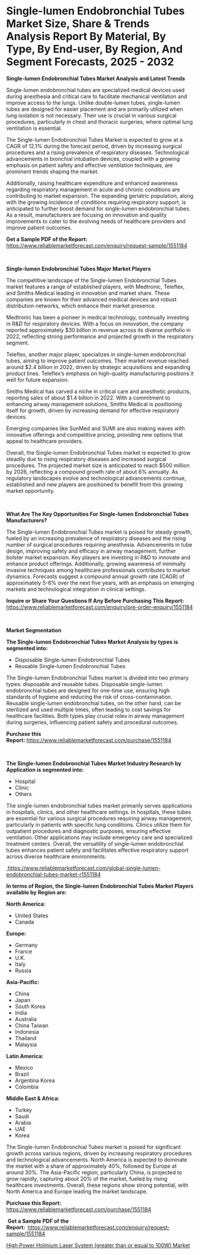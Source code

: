 <p><h1>Single-lumen Endobronchial Tubes Market Size, Share & Trends Analysis Report By Material, By Type, By End-user, By Region, And Segment Forecasts, 2025 - 2032</h1></p><p><strong>Single-lumen Endobronchial Tubes Market Analysis and Latest Trends</strong></p>
<p><p>Single-lumen endobronchial tubes are specialized medical devices used during anesthesia and critical care to facilitate mechanical ventilation and improve access to the lungs. Unlike double-lumen tubes, single-lumen tubes are designed for easier placement and are primarily utilized when lung isolation is not necessary. Their use is crucial in various surgical procedures, particularly in chest and thoracic surgeries, where optimal lung ventilation is essential.</p><p>The Single-lumen Endobronchial Tubes Market is expected to grow at a CAGR of 12.1% during the forecast period, driven by increasing surgical procedures and a rising prevalence of respiratory diseases. Technological advancements in bronchial intubation devices, coupled with a growing emphasis on patient safety and effective ventilation techniques, are prominent trends shaping the market. </p><p>Additionally, raising healthcare expenditure and enhanced awareness regarding respiratory management in acute and chronic conditions are contributing to market expansion. The expanding geriatric population, along with the growing incidence of conditions requiring respiratory support, is anticipated to further boost demand for single-lumen endobronchial tubes. As a result, manufacturers are focusing on innovation and quality improvements to cater to the evolving needs of healthcare providers and improve patient outcomes.</p></p>
<p><strong>Get a Sample PDF of the Report:&nbsp;</strong> <a href="https://www.reliablemarketforecast.com/enquiry/request-sample/1551184?utm_campaign=2803&utm_medium=2&utm_source=Github&utm_content=ia&utm_term=04032025&utm_id=single-lumen-endobronchial-tubes">https://www.reliablemarketforecast.com/enquiry/request-sample/1551184</a></p>
<p>&nbsp;</p>
<p><strong>Single-lumen Endobronchial Tubes Major Market Players</strong></p>
<p><p>The competitive landscape of the Single-lumen Endobronchial Tubes market features a range of established players, with Medtronic, Teleflex, and Smiths Medical leading in innovation and market share. These companies are known for their advanced medical devices and robust distribution networks, which enhance their market presence.</p><p>Medtronic has been a pioneer in medical technology, continually investing in R&D for respiratory devices. With a focus on innovation, the company reported approximately $30 billion in revenue across its diverse portfolio in 2022, reflecting strong performance and projected growth in the respiratory segment. </p><p>Teleflex, another major player, specializes in single-lumen endobronchial tubes, aiming to improve patient outcomes. Their market revenue reached around $2.4 billion in 2022, driven by strategic acquisitions and expanding product lines. Teleflex’s emphasis on high-quality manufacturing positions it well for future expansion.</p><p>Smiths Medical has carved a niche in critical care and anesthetic products, reporting sales of about $1.4 billion in 2022. With a commitment to enhancing airway management solutions, Smiths Medical is positioning itself for growth, driven by increasing demand for effective respiratory devices.</p><p>Emerging companies like SunMed and SUMI are also making waves with innovative offerings and competitive pricing, providing new options that appeal to healthcare providers.</p><p>Overall, the Single-lumen Endobronchial Tubes market is expected to grow steadily due to rising respiratory diseases and increased surgical procedures. The projected market size is anticipated to reach $500 million by 2026, reflecting a compound growth rate of about 6% annually. As regulatory landscapes evolve and technological advancements continue, established and new players are positioned to benefit from this growing market opportunity.</p></p>
<p>&nbsp;</p>
<p><strong>What Are The Key Opportunities For Single-lumen Endobronchial Tubes Manufacturers?</strong></p>
<p><p>The Single-lumen Endobronchial Tubes market is poised for steady growth, fueled by an increasing prevalence of respiratory diseases and the rising number of surgical procedures requiring anesthesia. Advancements in tube design, improving safety and efficacy in airway management, further bolster market expansion. Key players are investing in R&D to innovate and enhance product offerings. Additionally, growing awareness of minimally invasive techniques among healthcare professionals contributes to market dynamics. Forecasts suggest a compound annual growth rate (CAGR) of approximately 5-6% over the next five years, with an emphasis on emerging markets and technological integration in clinical settings.</p></p>
<p><strong>Inquire or Share Your Questions If Any Before Purchasing This Report:</strong> <a href="https://www.reliablemarketforecast.com/enquiry/pre-order-enquiry/1551184?utm_campaign=2803&utm_medium=2&utm_source=Github&utm_content=ia&utm_term=04032025&utm_id=single-lumen-endobronchial-tubes">https://www.reliablemarketforecast.com/enquiry/pre-order-enquiry/1551184</a></p>
<p>&nbsp;</p>
<p><strong>Market Segmentation</strong></p>
<p><strong>The Single-lumen Endobronchial Tubes Market Analysis by types is segmented into:</strong></p>
<p><ul><li>Disposable Single-lumen Endobronchial Tubes</li><li>Reusable Single-lumen Endobronchial Tubes</li></ul></p>
<p><p>The Single-lumen Endobronchial Tubes market is divided into two primary types: disposable and reusable tubes. Disposable single-lumen endobronchial tubes are designed for one-time use, ensuring high standards of hygiene and reducing the risk of cross-contamination. Reusable single-lumen endobronchial tubes, on the other hand, can be sterilized and used multiple times, often leading to cost savings for healthcare facilities. Both types play crucial roles in airway management during surgeries, influencing patient safety and procedural outcomes.</p></p>
<p><strong>Purchase this Report:&nbsp;</strong><a href="https://www.reliablemarketforecast.com/purchase/1551184?utm_campaign=2803&utm_medium=2&utm_source=Github&utm_content=ia&utm_term=04032025&utm_id=single-lumen-endobronchial-tubes">https://www.reliablemarketforecast.com/purchase/1551184</a></p>
<p>&nbsp;</p>
<p><strong>The Single-lumen Endobronchial Tubes Market Industry Research by Application is segmented into:</strong></p>
<p><ul><li>Hospital</li><li>Clinic</li><li>Others</li></ul></p>
<p><p>The single-lumen endobronchial tubes market primarily serves applications in hospitals, clinics, and other healthcare settings. In hospitals, these tubes are essential for various surgical procedures requiring airway management, particularly in patients with specific lung conditions. Clinics utilize them for outpatient procedures and diagnostic purposes, ensuring effective ventilation. Other applications may include emergency care and specialized treatment centers. Overall, the versatility of single-lumen endobronchial tubes enhances patient safety and facilitates effective respiratory support across diverse healthcare environments.</p></p>
<p><a href="https://www.reliablemarketforecast.com/global-single-lumen-endobronchial-tubes-market-r1551184?utm_campaign=2803&utm_medium=2&utm_source=Github&utm_content=ia&utm_term=04032025&utm_id=single-lumen-endobronchial-tubes">&nbsp;https://www.reliablemarketforecast.com/global-single-lumen-endobronchial-tubes-market-r1551184</a></p>
<p><strong>In terms of Region, the Single-lumen Endobronchial Tubes Market Players available by Region are:</strong></p>
<p>
    <p> <strong> North America: </strong>
        <ul>
            <li>United States</li>
            <li>Canada</li>
        </ul>
        </p> 
    <p> <strong> Europe: </strong>
        <ul>
            <li>Germany</li>
            <li>France</li>
            <li>U.K.</li>
            <li>Italy</li>
            <li>Russia</li>
        </ul>
        </p> 
    <p> <strong> Asia-Pacific: </strong>
        <ul>
            <li>China</li>
            <li>Japan</li>
            <li>South Korea</li>
            <li>India</li>
            <li>Australia</li>
            <li>China Taiwan</li>
            <li>Indonesia</li>
            <li>Thailand</li>
            <li>Malaysia</li>
        </ul>
        </p> 
    <p> <strong> Latin America: </strong>
        <ul>
            <li>Mexico</li>
            <li>Brazil</li>
            <li>Argentina Korea</li>
            <li>Colombia</li>
        </ul>
        </p> 
    <p> <strong> Middle East & Africa: </strong>
        <ul>
            <li>Turkey</li>
            <li>Saudi</li>
            <li>Arabia</li>
            <li>UAE</li>
            <li>Korea</li>
        </ul>
    </p>
    </p>
<p><p>The Single-lumen Endobronchial Tubes market is poised for significant growth across various regions, driven by increasing respiratory procedures and technological advancements. North America is expected to dominate the market with a share of approximately 40%, followed by Europe at around 30%. The Asia-Pacific region, particularly China, is projected to grow rapidly, capturing about 20% of the market, fueled by rising healthcare investments. Overall, these regions show strong potential, with North America and Europe leading the market landscape.</p></p>
<p><strong>Purchase this Report: </strong><a href="https://www.reliablemarketforecast.com/purchase/1551184?utm_campaign=2803&utm_medium=2&utm_source=Github&utm_content=ia&utm_term=04032025&utm_id=single-lumen-endobronchial-tubes">https://www.reliablemarketforecast.com/purchase/1551184</a></p>
<p>&nbsp;<strong>Get a Sample PDF of the Report:&nbsp;&nbsp;</strong><a href="https://www.reliablemarketforecast.com/enquiry/request-sample/1551184?utm_campaign=2803&utm_medium=2&utm_source=Github&utm_content=ia&utm_term=04032025&utm_id=single-lumen-endobronchial-tubes">https://www.reliablemarketforecast.com/enquiry/request-sample/1551184</a></p>
<p><strong></strong></p>
<p><p><a href="https://github.com/memorirummy/Market-Research-Report-List-1/blob/main/high-power-holmium-laser-system-greater-than-or-equal-to-100w-market.md?utm_campaign=2803&utm_medium=2&utm_source=Github&utm_content=ia&utm_term=04032025&utm_id=single-lumen-endobronchial-tubes">High Power Holmium Laser System (greater than or equal to 100W) Market</a></p></p>